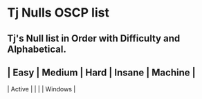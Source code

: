 # Tj Nulls OSCP list
## Tj's Null list in Order with Difficulty and Alphabetical. 


| Easy | Medium | Hard | Insane | Machine |
--------------------------------------------
| Active |      |      |        | Windows |
